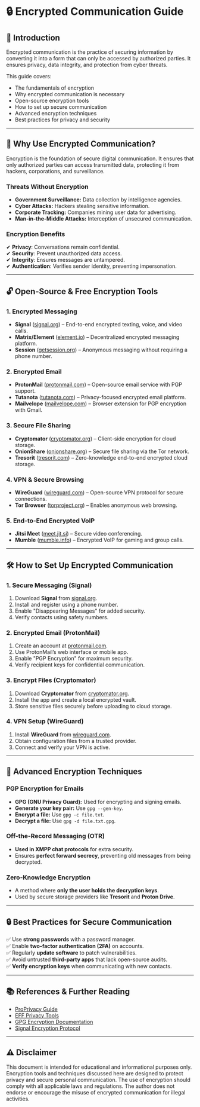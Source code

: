# 🔒 Encrypted Communication Guide

## 📖 Introduction
Encrypted communication is the practice of securing information by converting it into a form that can only be accessed by authorized parties. It ensures privacy, data integrity, and protection from cyber threats.

This guide covers:
- The fundamentals of encryption
- Why encrypted communication is necessary
- Open-source encryption tools
- How to set up secure communication
- Advanced encryption techniques
- Best practices for privacy and security

---

## 🚀 Why Use Encrypted Communication?
Encryption is the foundation of secure digital communication. It ensures that only authorized parties can access transmitted data, protecting it from hackers, corporations, and surveillance.

### **Threats Without Encryption**
- **Government Surveillance:** Data collection by intelligence agencies.
- **Cyber Attacks:** Hackers stealing sensitive information.
- **Corporate Tracking:** Companies mining user data for advertising.
- **Man-in-the-Middle Attacks:** Interception of unsecured communication.

### **Encryption Benefits**
✔ **Privacy**: Conversations remain confidential.  
✔ **Security**: Prevent unauthorized data access.  
✔ **Integrity**: Ensures messages are untampered.  
✔ **Authentication**: Verifies sender identity, preventing impersonation.

---

## 🔓 Open-Source & Free Encryption Tools

### **1. Encrypted Messaging**
- **Signal** ([signal.org](https://signal.org)) – End-to-end encrypted texting, voice, and video calls.
- **Matrix/Element** ([element.io](https://element.io)) – Decentralized encrypted messaging platform.
- **Session** ([getsession.org](https://getsession.org)) – Anonymous messaging without requiring a phone number.

### **2. Encrypted Email**
- **ProtonMail** ([protonmail.com](https://protonmail.com)) – Open-source email service with PGP support.
- **Tutanota** ([tutanota.com](https://tutanota.com)) – Privacy-focused encrypted email platform.
- **Mailvelope** ([mailvelope.com](https://mailvelope.com)) – Browser extension for PGP encryption with Gmail.

### **3. Secure File Sharing**
- **Cryptomator** ([cryptomator.org](https://cryptomator.org)) – Client-side encryption for cloud storage.
- **OnionShare** ([onionshare.org](https://onionshare.org)) – Secure file sharing via the Tor network.
- **Tresorit** ([tresorit.com](https://tresorit.com)) – Zero-knowledge end-to-end encrypted cloud storage.

### **4. VPN & Secure Browsing**
- **WireGuard** ([wireguard.com](https://wireguard.com)) – Open-source VPN protocol for secure connections.
- **Tor Browser** ([torproject.org](https://torproject.org)) – Enables anonymous web browsing.

### **5. End-to-End Encrypted VoIP**
- **Jitsi Meet** ([meet.jit.si](https://meet.jit.si)) – Secure video conferencing.
- **Mumble** ([mumble.info](https://mumble.info)) – Encrypted VoIP for gaming and group calls.

---

## 🛠️ How to Set Up Encrypted Communication

### **1. Secure Messaging (Signal)**
1. Download **Signal** from [signal.org](https://signal.org).
2. Install and register using a phone number.
3. Enable "Disappearing Messages" for added security.
4. Verify contacts using safety numbers.

### **2. Encrypted Email (ProtonMail)**
1. Create an account at [protonmail.com](https://protonmail.com).
2. Use ProtonMail’s web interface or mobile app.
3. Enable "PGP Encryption" for maximum security.
4. Verify recipient keys for confidential communication.

### **3. Encrypt Files (Cryptomator)**
1. Download **Cryptomator** from [cryptomator.org](https://cryptomator.org).
2. Install the app and create a local encrypted vault.
3. Store sensitive files securely before uploading to cloud storage.

### **4. VPN Setup (WireGuard)**
1. Install **WireGuard** from [wireguard.com](https://wireguard.com).
2. Obtain configuration files from a trusted provider.
3. Connect and verify your VPN is active.

---

## 🔑 Advanced Encryption Techniques

### **PGP Encryption for Emails**
- **GPG (GNU Privacy Guard):** Used for encrypting and signing emails.
- **Generate your key pair:** Use `gpg --gen-key`.
- **Encrypt a file:** Use `gpg -c file.txt`.
- **Decrypt a file:** Use `gpg -d file.txt.gpg`.

### **Off-the-Record Messaging (OTR)**
- **Used in XMPP chat protocols** for extra security.
- Ensures **perfect forward secrecy**, preventing old messages from being decrypted.

### **Zero-Knowledge Encryption**
- A method where **only the user holds the decryption keys**.
- Used by secure storage providers like **Tresorit** and **Proton Drive**.

---

## 🔒 Best Practices for Secure Communication
✅ Use **strong passwords** with a password manager.  
✅ Enable **two-factor authentication (2FA)** on accounts.  
✅ Regularly **update software** to patch vulnerabilities.  
✅ Avoid untrusted **third-party apps** that lack open-source audits.  
✅ **Verify encryption keys** when communicating with new contacts.  

---

## 📚 References & Further Reading
- [ProPrivacy Guide](https://proprivacy.com/guides/encrypted-communication)  
- [EFF Privacy Tools](https://www.eff.org/pages/tools)  
- [GPG Encryption Documentation](https://gnupg.org/documentation/)  
- [Signal Encryption Protocol](https://signal.org/docs/)  

---

## ⚠️ Disclaimer
This document is intended for educational and informational purposes only. Encryption tools and techniques discussed here are designed to protect privacy and secure personal communication. The use of encryption should comply with all applicable laws and regulations. The author does not endorse or encourage the misuse of encrypted communication for illegal activities.
